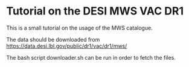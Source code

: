 # Tutorial on the DESI MWS VAC DR1

This is a small tutorial on the usage of the MWS catalogue.

The data should be downloaded from 
https://data.desi.lbl.gov/public/dr1/vac/dr1/mws/

The bash script downloader.sh can be run in order to fetch the files.

